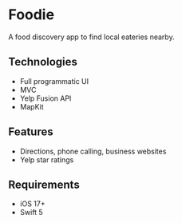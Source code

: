 #  Foodie

A food discovery app to find local eateries nearby.

## Technologies
* Full programmatic UI
* MVC
* Yelp Fusion API
* MapKit

## Features
* Directions, phone calling, business websites
* Yelp star ratings

## Requirements
* iOS 17+
* Swift 5
